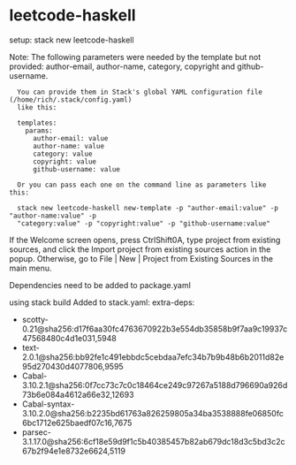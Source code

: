# leetcode-haskell

setup:
stack new leetcode-haskell

Note: The following parameters were needed by the template but not provided: author-email,
      author-name, category, copyright and github-username.

      You can provide them in Stack's global YAML configuration file (/home/rich/.stack/config.yaml)
      like this:

      templates:
        params:
          author-email: value
          author-name: value
          category: value
          copyright: value
          github-username: value

      Or you can pass each one on the command line as parameters like this:

      stack new leetcode-haskell new-template -p "author-email:value" -p "author-name:value" -p
      "category:value" -p "copyright:value" -p "github-username:value"

If the Welcome screen opens, press CtrlShift0A, type project from existing sources, 
and click the Import project from existing sources action in the popup.
Otherwise, go to File | New | Project from Existing Sources in the main menu.

Dependencies need to be added to package.yaml

using stack build
Added to stack.yaml:
extra-deps:
- scotty-0.21@sha256:d17f6aa30fc4763670922b3e554db35858b9f7aa9c19937c47568480c4d1e031,5948
- text-2.0.1@sha256:bb92fe1c491ebbdc5cebdaa7efc34b7b9b48b6b2011d82e95d270430d4077806,9595
- Cabal-3.10.2.1@sha256:0f7cc73c7c0c18464ce249c97267a5188d796690a926d73b6e084a4612a66e32,12693
- Cabal-syntax-3.10.2.0@sha256:b2235bd61763a826259805a34ba3538888fe06850fc6bc1712e625baedf07c16,7675
- parsec-3.1.17.0@sha256:6cf18e59d9f1c5b40385457b82ab679dc18d3c5bd3c2c67b2f94e1e8732e6624,5119

